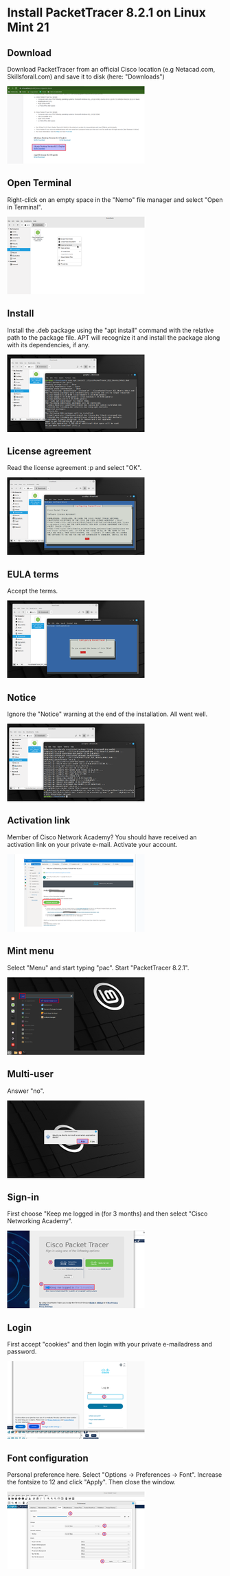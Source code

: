 # Install PacketTracer 8.2.1 on Linux Mint 21

## Download
Download PacketTracer from an official Cisco location (e.g Netacad.com, Skillsforall.com) and save it to disk (here: "Downloads")

<img src="netacad-packettracer.png" width="320" height="180"/>

## Open Terminal
Right-click on an empty space in the "Nemo" file manager and select "Open in Terminal".

<img src="downloads.png" width="320" height="180"/>

## Install
Install the .deb package using the "apt install" command with the relative path to the package file. APT will recognize it and install the package along with its dependencies, if any.

<img src="apt-install.png" width="320" height="180"/>

## License agreement
Read the license agreement :p and select "OK".

<img src="license1.png" width="320" height="180"/>

## EULA terms
Accept the terms.

<img src="license2.png" width="320" height="180"/>

## Notice
Ignore the "Notice" warning at the end of the installation. All went well.

<img src="notice.png" width="320" height="180"/>

## Activation link
Member of Cisco Network Academy? You should have received an activation link on your private e-mail. Activate your account.

<img src="activation-link.png" width="320" height="180"/>

## Mint menu
Select "Menu" and start typing "pac". Start "PacketTracer 8.2.1".

<img src="menu-pac.png" width="320" height="180"/>

## Multi-user
Answer "no".

<img src="multi-user.png" width="320" height="180"/>

## Sign-in
First choose "Keep me logged in (for 3 months) and then select "Cisco Networking Academy".

<img src="keep-me-logged-in.png" width="320" height="180"/>

## Login
First accept "cookies" and then login with your private e-mailadress and password.

<img src="cookies-login.png" width="320" height="180"/>

## Font configuration
Personal preference here. Select "Options -> Preferences -> Font". Increase the fontsize to 12 and click "Apply".
Then close the window.

<img src="font-configuration.png" width="320" height="180"/>






